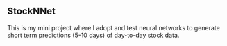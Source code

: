 ## StockNNet

This is my mini project where I adopt and test neural networks to generate short term predictions (5-10 days) of day-to-day stock data.
